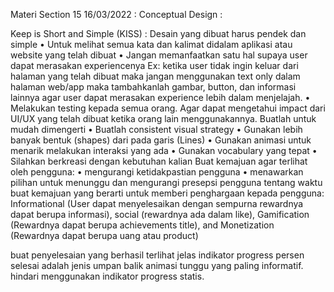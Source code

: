 Materi Section 15 16/03/2022 :
Conceptual Design :

Keep is Short and Simple (KISS) : Desain yang dibuat harus pendek dan simple
•	Untuk melihat semua kata dan kalimat didalam aplikasi atau website yang telah dibuat
•	Jangan memanfaatkan satu hal supaya user dapat merasakan experiencenya
Ex: ketika user tidak ingin keluar dari halaman yang telah dibuat maka jangan menggunakan text only dalam halaman web/app maka tambahkanlah gambar, button, dan informasi lainnya agar user dapat merasakan experience lebih dalam menjelajah.
•	Melakukan testing kepada semua orang. Agar dapat mengetahui impact dari UI/UX yang telah dibuat ketika orang lain menggunakannya.
Buatlah untuk mudah dimengerti
•	Buatlah consistent visual strategy
•	Gunakan lebih banyak bentuk (shapes) dari pada garis (Lines)
•	Gunakan animasi untuk menarik melakukan interaksi yang ada
•	Gunakan vocabulary yang tepat
•	Silahkan berkreasi dengan kebutuhan kalian
Buat kemajuan agar terlihat oleh pengguna:
•	mengurangi ketidakpastian pengguna
•	menawarkan pilihan untuk menunggu dan mengurangi presepsi pengguna tentang waktu
buat kemajuan yang berarti untuk memberi penghargaan kepada pengguna:
Informational (User dapat menyelesaikan dengan sempurna rewardnya dapat berupa informasi), social (rewardnya ada dalam like), Gamification (Rewardnya dapat berupa achievements title), and Monetization (Rewardnya dapat berupa uang atau product) 

buat penyelesaian yang berhasil terlihat jelas
indikator progress persen selesai adalah jenis umpan balik animasi tunggu yang paling informatif. hindari menggunakan indikator progress statis.
